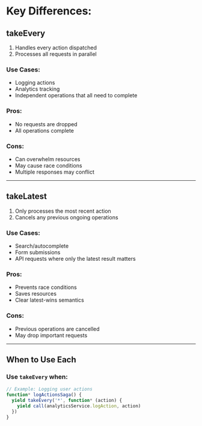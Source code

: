 # Key Differences:

## **takeEvery**
1. Handles every action dispatched
2. Processes all requests in parallel

### **Use Cases:**
- Logging actions
- Analytics tracking
- Independent operations that all need to complete

### **Pros:**
- No requests are dropped
- All operations complete

### **Cons:**
- Can overwhelm resources
- May cause race conditions
- Multiple responses may conflict

---

## **takeLatest**
1. Only processes the most recent action
2. Cancels any previous ongoing operations

### **Use Cases:**
- Search/autocomplete
- Form submissions
- API requests where only the latest result matters

### **Pros:**
- Prevents race conditions
- Saves resources
- Clear latest-wins semantics

### **Cons:**
- Previous operations are cancelled
- May drop important requests

---

## **When to Use Each**

### **Use `takeEvery` when:**
```typescript
// Example: Logging user actions
function* logActionsSaga() {
  yield takeEvery('*', function* (action) {
    yield call(analyticsService.logAction, action)
  })
}
